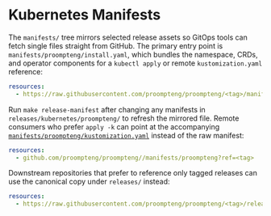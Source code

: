 # Kubernetes Manifests

The `manifests/` tree mirrors selected release assets so GitOps tools can fetch
single files straight from GitHub. The primary entry point is
`manifests/proompteng/install.yaml`, which bundles the namespace, CRDs, and
operator components for a `kubectl apply` or remote `kustomization.yaml`
reference:

```yaml
resources:
  - https://raw.githubusercontent.com/proompteng/proompteng/<tag>/manifests/proompteng/install.yaml
```

Run `make release-manifest` after changing any manifests in
`releases/kubernetes/proompteng/` to refresh the mirrored file. Remote
consumers who prefer `apply -k` can point at the accompanying
[`manifests/proompteng/kustomization.yaml`](proompteng/kustomization.yaml)
instead of the raw manifest:

```yaml
resources:
  - github.com/proompteng/proompteng//manifests/proompteng?ref=<tag>
```

Downstream repositories that prefer to reference only tagged releases can use
the canonical copy under `releases/` instead:

```yaml
resources:
  - https://raw.githubusercontent.com/proompteng/proompteng/<tag>/releases/kubernetes/proompteng/install.yaml
```
